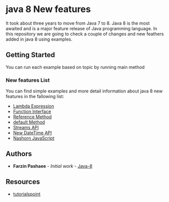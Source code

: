 # java 8 New features 
It took about three years to move from Java 7 to 8. Java 8 is the most awaited and is a major feature release of Java programming language. In this repository we are going to check a couple of changes and new feathers added in java 8 using examples.

## Getting Started
You can run each example based on topic by running main method

### New features List
You can find simple examples and more detail information about java 8 new features in the fallowing list: 
- [Lambda Expression](https://github.com/farzinpashaee/java-8/tree/master/src/java8/lambdaExpression)
- [Function Interface](https://github.com/farzinpashaee/java-8/tree/master/src/java8/functionInterface)
- [Reference Method](https://github.com/farzinpashaee/java-8/tree/master/src/java8/referenceMethod) 
- [default Method](https://github.com/farzinpashaee/java-8/tree/master/src/java8/defaultMethods)
- [Streams API](https://github.com/farzinpashaee/java-8/tree/master/src/java8/streamsApi)
- [New DateTime API](https://github.com/farzinpashaee/java-8/tree/master/src/java8/dateTimeApi)
- [Nashorn JavaScript](https://github.com/farzinpashaee/java-8/tree/master/src/java8/nashornavaScript)

## Authors

* **Farzin Pashaee** - *Initial work* - [Java-8](https://github.com/farzinpashaee/java-8)

## Resources
- [tutorialspoint](https://www.tutorialspoint.com/java8/)

